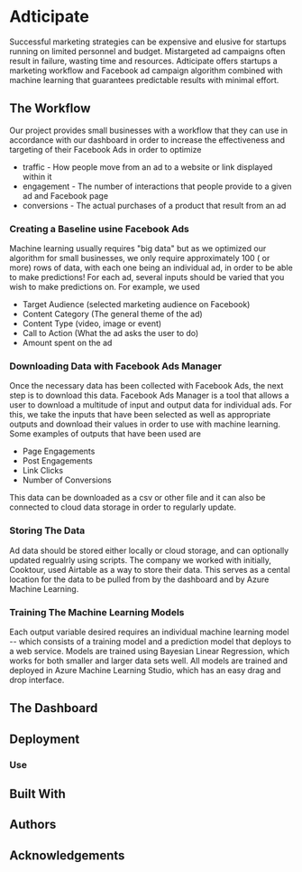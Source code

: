 # Adticipate

Successful marketing strategies can be expensive and elusive for startups running on limited personnel and budget. Mistargeted ad campaigns often result in failure, wasting time and resources. Adticipate offers startups a marketing workflow and Facebook ad campaign algorithm combined with machine learning that guarantees predictable results with minimal effort.

## The Workflow

Our project provides small businesses with a workflow that they can use in accordance with our dashboard in order to increase the effectiveness and targeting of their Facebook Ads in order to optimize 
* traffic - How people move from an ad to a website or link displayed within it
* engagement - The number of interactions that people provide to a given ad and Facebook page
* conversions - The actual purchases of a product that result from an ad

### Creating a Baseline usine Facebook Ads
Machine learning usually requires "big data" but as we optimized our algorithm for small businesses, we only require approximately 100 ( or more) rows of data, with each one being an individual ad, in order to be able to make predictions! For each ad, several inputs should be varied that you wish to make predictions on. For example, we used
* Target Audience (selected marketing audience on Facebook)
* Content Category (The general theme of the ad)
* Content Type (video, image or event)
* Call to Action (What the ad asks the user to do)
* Amount spent on the ad

### Downloading Data with Facebook Ads Manager
Once the necessary data has been collected with Facebook Ads, the next step is to download this data. Facebook Ads Manager is a tool that allows a user to download a multitude of input and output data for individual ads. For this, we take the inputs that have been selected as well as appropriate outputs and download their values in order to use with machine learning. Some examples of outputs that have been used are 
* Page Engagements
* Post Engagements 
* Link Clicks
* Number of Conversions

This data can be downloaded as a csv or other file and it can also be connected to cloud data storage in order to regularly update.

### Storing The Data

Ad data should be stored either locally or cloud storage, and can optionally updated regualrly using scripts. The company we worked with initially, Cooktour, used Airtable as a way to store their data. This serves as a cental location for the data to be pulled from by the dashboard and by Azure Machine Learning.

### Training The Machine Learning Models

Each output variable desired requires an individual machine learning model -- which consists of a training model and a prediction model that deploys to a web service. Models are trained using Bayesian Linear Regression, which works for both smaller and larger data sets well. All models are trained and deployed in Azure Machine Learning Studio, which has an easy drag and drop interface.

## The Dashboard



## Deployment

### Use

## Built With

## Authors

## Acknowledgements


